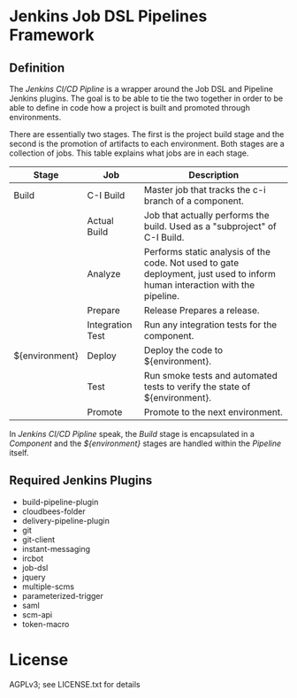 # Jenkins Job DSL Pipelines Framework

## Definition

The *Jenkins CI/CD Pipline* is a wrapper around the Job DSL and Pipeline Jenkins plugins. The goal is to be able to tie the two together in order to be able to define in code how a project is built and promoted through environments.

There are essentially two stages. The first is the project build stage and the second is the promotion of artifacts to each environment. Both stages are a collection of jobs. This table explains what jobs are in each stage.

| Stage          | Job              | Description
| -------------- | ---------------- | -----------
| Build          | C-I Build        | Master job that tracks the c-i branch of a component.
|                | Actual Build     | Job that actually performs the build. Used as a "subproject" of C-I Build.
|                | Analyze          | Performs static analysis of the code. Not used to gate deployment, just used to inform human interaction with the pipeline.
|                | Prepare          | Release Prepares a release.
|                | Integration Test | Run any integration tests for the component.
| ${environment} | Deploy           | Deploy the code to ${environment}.
|                | Test             | Run smoke tests and automated tests to verify the state of ${environment}.
|                | Promote          | Promote to the next environment.

In *Jenkins CI/CD Pipline* speak, the *Build* stage is encapsulated in a *Component* and the *${environment}* stages are handled within the *Pipeline* itself.

## Required Jenkins Plugins
- build-pipeline-plugin
- cloudbees-folder
- delivery-pipeline-plugin
- git
- git-client
- instant-messaging
- ircbot
- job-dsl
- jquery
- multiple-scms
- parameterized-trigger
- saml
- scm-api
- token-macro

# License
AGPLv3; see LICENSE.txt for details

